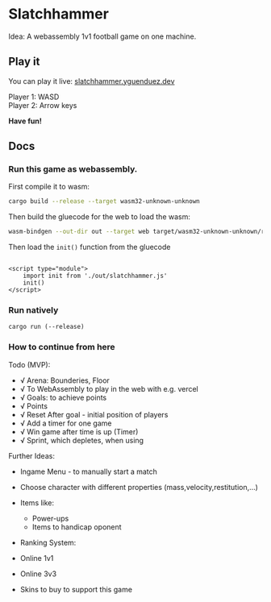 # Slatchhammer

Idea: A webassembly 1v1 football game on one machine.

## Play it

You can play it live: [slatchhammer.yguenduez.dev](https://slatchhammer.yguenduez.dev)

Player 1: WASD  
Player 2: Arrow keys

**Have fun!**

## Docs

### Run this game as webassembly.

First compile it to wasm:

```sh
cargo build --release --target wasm32-unknown-unknown
```

Then build the gluecode for the web to load the wasm:

```sh
wasm-bindgen --out-dir out --target web target/wasm32-unknown-unknown/release/slatchhammer.wasm --no-typescript
```

Then load the `init()` function from the gluecode

```
 
<script type="module">
    import init from './out/slatchhammer.js'
    init()
</script>
```

### Run natively

```shell
cargo run (--release)
```

### How to continue from here

Todo (MVP):

- √ Arena: Bounderies, Floor
- √ To WebAssembly to play in the web with e.g. vercel
- √ Goals: to achieve points
- √ Points
- √ Reset After goal - initial position of players
- √ Add a timer for one game
- √ Win game after time is up (Timer)
- √ Sprint, which depletes, when using

Further Ideas:

- Ingame Menu - to manually start a match
- Choose character with different properties (mass,velocity,restitution,...)
- Items like:
    - Power-ups
    - Items to handicap oponent

- Ranking System:
- Online 1v1
- Online 3v3
- Skins to buy to support this game
